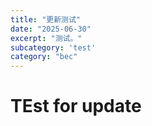 ```yaml
---
title: "更新测试"
date: "2025-06-30"
excerpt: "测试。"
subcategory: 'test'
category: "bec"
---
```


# TEst for update